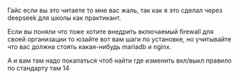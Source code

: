 Гайс если вы это читаете то мне вас жаль, так как я это сделал через deepseek для школы как практикант.

Если вы поняли что тоже хотите внедрить включаемый firewall для своей организации то юзайте вот вам шаги по установке, но учитывайте что вас должна стоять какая-нибудь mariadb и nginx.

А и вам там надо покапаться чтоб найти где изменить вкл/выкл правило по стандарту там 14

